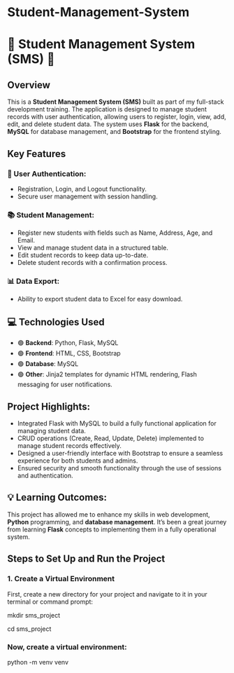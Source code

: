 # Student-Management-System

# 🚀 Student Management System (SMS) 🚀

## Overview

This is a **Student Management System (SMS)** built as part of my full-stack development training. The application is designed to manage student records with user authentication, allowing users to register, login, view, add, edit, and delete student data. The system uses **Flask** for the backend, **MySQL** for database management, and **Bootstrap** for the frontend styling.

## Key Features

### 🔑 User Authentication:
- Registration, Login, and Logout functionality.
- Secure user management with session handling.

### 📚 Student Management:
- Register new students with fields such as Name, Address, Age, and Email.
- View and manage student data in a structured table.
- Edit student records to keep data up-to-date.
- Delete student records with a confirmation process.

### 📊 Data Export:
- Ability to export student data to Excel for easy download.

## 💻 Technologies Used
- 🟢 **Backend**: Python, Flask, MySQL
- 🟢 **Frontend**: HTML, CSS, Bootstrap
- 🟢 **Database**: MySQL
- 🟢 **Other**: Jinja2 templates for dynamic HTML rendering, Flash messaging for user notifications.

## Project Highlights:
- Integrated Flask with MySQL to build a fully functional application for managing student data.
- CRUD operations (Create, Read, Update, Delete) implemented to manage student records effectively.
- Designed a user-friendly interface with Bootstrap to ensure a seamless experience for both students and admins.
- Ensured security and smooth functionality through the use of sessions and authentication.

## 💡 Learning Outcomes:
This project has allowed me to enhance my skills in web development, **Python** programming, and **database management**. It’s been a great journey from learning **Flask** concepts to implementing them in a fully operational system.

## Steps to Set Up and Run the Project

### 1. Create a Virtual Environment
First, create a new directory for your project and navigate to it in your terminal or command prompt:

mkdir sms_project

cd sms_project

### Now, create a virtual environment:
python -m venv venv


